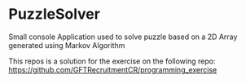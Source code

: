 # PuzzleSolver
Small console Application used to solve puzzle based on a 2D Array generated using Markov Algorithm

This repos is a solution for the exercise on the following repo:
https://github.com/GFTRecruitmentCR/programming_exercise

